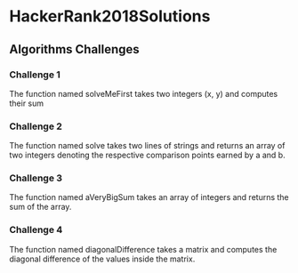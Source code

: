 # HackerRank2018Solutions

## Algorithms Challenges

### Challenge 1
The function named solveMeFirst takes two integers (x, y) and computes their sum

### Challenge 2
The function named solve takes two lines of strings and returns an array of two integers denoting the respective comparison points earned by a and b.

### Challenge 3
The function named aVeryBigSum takes an array of integers and returns the sum of the array.

### Challenge 4
The function named diagonalDifference takes a matrix and computes the diagonal difference of the values inside the matrix.

